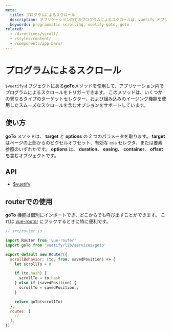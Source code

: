 ```yaml
---
meta:
  title: プログラムによるスクロール
  description: アプリケーション内でのプログラムによるスクロールは、vuetify オブジェクトに含まれている goTo メソッドを使用して処理できます。
  keywords: programmatic scrolling, vuetify goto, goto
related:
  - /directives/scroll/
  - /styles/content/
  - /components/app-bars/
---
```


# プログラムによるスクロール

`$vuetify`オブジェクトにある**goTo**メソッドを使用して、アプリケーション内でプログラムによるスクロールをトリガーできます。 このメソッドは、いくつかの異なるタイプのターゲットセレクター、および組み込みのイージング機能を使用したスムーズなスクロールを含むオプションをサポートしています。

<entry-ad />

## 使い方

**goTo** メソッドは、 **target** と **options** の 2 つのパラメータを取ります。 **target** はページの上部からのピクセルオフセット、有効な css セレクタ、または要素参照のいずれかです。 **options** は、 **duration**、 **easing**、 **container**、 **offset** を含むオブジェクトです。

<example file="scroll/usage" />

## API

- [$vuetify](/api/vuetify)

<inline-api page="features/scrolling" />

## routerでの使用

**goTo** 機能は個別にインポートでき、どこからでも呼び出すことができます。 これは [vue-routor](https://router.vuejs.org/) にフックするときに特に便利です。

```js
// src/router.js

import Router from 'vue-router'
import goTo from 'vuetify/lib/services/goto'

export default new Router({
  scrollBehavior: (to, from, savedPosition) => {
    let scrollTo = 0

    if (to.hash) {
      scrollTo = to.hash
    } else if (savedPosition) {
      scrollTo = savedPosition.y
    }

    return goTo(scrollTo)
  },
  routes: [
    //
  ],
})
```

<backmatter />
